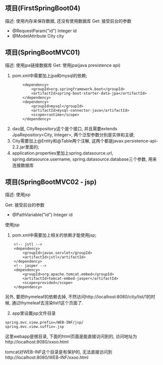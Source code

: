 ## 项目(FirstSpringBoot04)
描述: 使用内存来保存数据, 还没有使用数据库
Get: 接受前台的参数

* @RequestParam("id") Integer id
* @ModelAttribute City city

## 项目(SpringBootMVC01)
描述: 使用jpa链接数据库
Get: 使用jpa(java presistence api)

1. pom.xml中需要加上jpa和mysql的依赖;

```
		<dependency>
			<groupId>org.springframework.boot</groupId>
			<artifactId>spring-boot-starter-data-jpa</artifactId>
		</dependency>
		<dependency>
			<groupId>mysql</groupId>
			<artifactId>mysql-connector-java</artifactId>
			<scope>runtime</scope>
		</dependency>
```

2. dao层, CityRepository这个是个接口, 并且需要extends JpaRepository<City, Integer>, 两个泛型参数分别是实体和主键;
3. City需要加上@Entity和@Table两个注解, 这两个都是javax.persistence-api-2.2.jar里面的;
4. application.properties里加上spring.datasource.url, spring.datasource.username, spring.datasource.database三个参数, 用来连接数据库

## 项目(SpringBootMVC02 - jsp)

描述: 使用jsp

Get: 接受前台的参数

* @PathVariable("id") Integer id



使用jsp

1. pom.xml中需要加上相关的依赖才能使用jsp;

```
	<!-- jstl -->
	<dependency>
		<groupId>javax.servlet</groupId>
		<artifactId>jstl</artifactId>
	</dependency>
	<!-- jasper -->
	<dependency>
		<groupId>org.apache.tomcat.embed</groupId>
		<artifactId>tomcat-embed-jasper</artifactId>
		<scope>provided</scope>
	</dependency>
```

另外, 要把thymeleaf的依赖去掉, 不然访问http://localhost:8080/city/list/1的时候, 通过thymeleaf去渲染list1这个页面了.

2. app里设置jsp文件目录

```
spring.mvc.view.prefix=/WEB-INF/jsp/
spring.mvc.view.suffix=.jsp
```

这里webapp是根目录, 下面的html页面是能直接访问到的, 访问地址为http://localhost:8080/xxoo.html

tomcat对WEB-INF这个目录是有保护的, 无法直接访问到http://localhost:8080/WEB-INF/xxoo.html